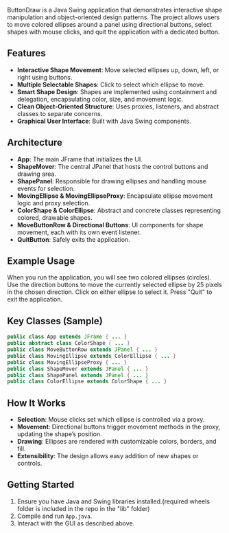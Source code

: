 ButtonDraw is a Java Swing application that demonstrates interactive shape manipulation and object-oriented design patterns. The project allows users to move colored ellipses around a panel using directional buttons, select shapes with mouse clicks, and quit the application with a dedicated button.

## Features

- **Interactive Shape Movement**: Move selected ellipses up, down, left, or right using buttons.
- **Multiple Selectable Shapes**: Click to select which ellipse to move.
- **Smart Shape Design**: Shapes are implemented using containment and delegation, encapsulating color, size, and movement logic.
- **Clean Object-Oriented Structure**: Uses proxies, listeners, and abstract classes to separate concerns.
- **Graphical User Interface**: Built with Java Swing components.

## Architecture

- **App**: The main JFrame that initializes the UI.
- **ShapeMover**: The central JPanel that hosts the control buttons and drawing area.
- **ShapePanel**: Responsible for drawing ellipses and handling mouse events for selection.
- **MovingEllipse & MovingEllipseProxy**: Encapsulate ellipse movement logic and proxy selection.
- **ColorShape & ColorEllipse**: Abstract and concrete classes representing colored, drawable shapes.
- **MoveButtonRow & Directional Buttons**: UI components for shape movement, each with its own event listener.
- **QuitButton**: Safely exits the application.

## Example Usage

When you run the application, you will see two colored ellipses (circles). Use the direction buttons to move the currently selected ellipse by 25 pixels in the chosen direction. Click on either ellipse to select it. Press "Quit" to exit the application.

## Key Classes (Sample)

```java
public class App extends JFrame { ... }
public abstract class ColorShape { ... }
public class MoveButtonRow extends JPanel { ... }
public class MovingEllipse extends ColorEllipse { ... }
public class MovingEllipseProxy { ... }
public class ShapeMover extends JPanel { ... }
public class ShapePanel extends JPanel { ... }
public class ColorEllipse extends ColorShape { ... }
```

## How It Works

- **Selection**: Mouse clicks set which ellipse is controlled via a proxy.
- **Movement**: Directional buttons trigger movement methods in the proxy, updating the shape’s position.
- **Drawing**: Ellipses are rendered with customizable colors, borders, and fill.
- **Extensibility**: The design allows easy addition of new shapes or controls.

## Getting Started

1. Ensure you have Java and Swing libraries installed.(required wheels folder is included in the repo in the "lib" folder)
2. Compile and run `App.java`.
3. Interact with the GUI as described above.
